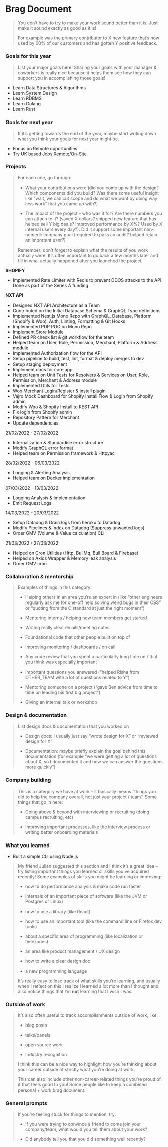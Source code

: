# Brag Document

> 
> You don’t have to try to make your work sound better than it is. Just make it sound exactly as good as it is! 
> 
> For example was the primary contributor to X new feature that’s now used by 60% of our customers and has gotten Y positive feedback.
> 

### Goals for this year

>
> List your major goals here! Sharing your goals with your manager & coworkers is really nice because it helps them see how they can support you in accomplishing those goals!
> 

- Learn Data Structures & Algorithms
- Learn System Design
- Learn RDBMS
- Learn Golang
- Learn Rust

### Goals for next year

> 
> If it’s getting towards the end of the year, maybe start writing down what you think your goals for next year might be.
> 

- Focus on Remote opportunities
- Try UK based Jobs Remote/On-Site

### Projects

> 
> For each one, go through:
> 
> - What your contributions were (did you come up with the design? Which components did you build? Was there some useful insight like “wait, we can cut scope and do what we want by doing way less work” that you came up with?)
> 
> - The impact of the project – who was it for? Are there numbers you can attach to it? (saved X dollars? shipped new feature that has helped sell Y big deals? Improved performance by X%? Used by X internal users every day?). Did it support some important non-numeric company goal (required to pass an audit? helped retain an important user?)
>  
> Remember: don’t forget to explain what the results of you work actually were! It’s often important to go back a few months later and fill in what actually happened after you launched the project.
> 

**SHOPIFY**

- Implemented Rate Limiter with Redis to prevent DDOS attacks to the API. Done as part of the Series A funding

**NXT API**

- Designed NXT API Architecture as a Team
- Contributed on the Initial Database Schema & GraphQL Type definitions
- Implemented Nest.js Mono Repo with GraphQL, Database, Platform (Shopify & Woo), Auth, Linting, Formatting & Git Hooks
- Implemented PDP POC on Mono Repo
- Implement Store Module
- Defined PR check list & git workflow for the team
- Helped team on User, Role, Permission, Merchant, Platform & Address module
- Implemented Authorization flow for the API
- Setup pipeline to build, test, lint, format & deploy merges to dev
- Setup staging deployment
- Implement docs for core app
- Helped team on Unit Tests for Resolvers & Services on User, Role, Permission, Merchant & Address module
- Implemented Utils for Tests
- Woo Merchant Login/Register & Install plugin
- Vajro Mock Dashboard for Shopify Install Flow & Login from Shopify admin
- Modify Woo & Shopify Install to REST API
- Fix login from Shopify admin
- Repository Pattern for Merchant
- Update dependencies

21/02/2022 - 27/02/2022
- Internalization & Standardise error structure
- Modify GraphQL error format
- Helped team on Permission framework & Httpyac

28/02/2022 - 06/03/2022
- Logging & Alerting Analysis
- Helped team on Docker implementation

07/03/2022 - 13/03/2022
- Logging Analysis & Implementation
- Emit Request Logs

14/03/2022 - 20/03/2022
- Setup Datadog & Drain logs from heroku to Datadog
- Modify Pipelines & Index on Datadog (Suppress unwanted logs)
- Order GMV (Volume & Value calculation) CLI 

21/03/2022 - 27/03/2022
- Helped on Cron Utilities (Http, BullMq, Bull Board & Firebase)
- Helped on Axios Wrapper & Memory leak analysis
- Order GMV cron



### Collaboration & mentorship

> 
> Examples of things in this category:
> 
> - Helping others in an area you’re an expert in (like “other engineers regularly ask me for one-off help solving weird bugs in their CSS” or “quoting from the C standard at just the right moment”)
> 
> - Mentoring interns / helping new team members get started
> 
> - Writing really clear emails/meeting notes
> 
> - Foundational code that other people built on top of
> 
> - Improving monitoring / dashboards / on call
>  
> - Any code review that you spent a particularly long time on / that you think was especially important
> 
> - Important questions you answered (“helped Risha from OTHER_TEAM with a lot of questions related to Y”)
> 
> - Mentoring someone on a project (“gave Ben advice from time to time on leading his first big project”)
> 
> - Giving an internal talk or workshop
> 

### Design & documentation

> 
> List design docs & documentation that you worked on
> 
> - Design docs: I usually just say “wrote design for X” or “reviewed design for X”
> 
> - Documentation: maybe briefly explain the goal behind this documentation (for example “we were getting a lot of questions about X, so I documented it and now we can answer the questions more quickly”)
> 

### Company building

> 
> This is a category we have at work – it basically means “things you did to help the company overall, not just your project / team”. Some things that go in here:
> 
> - Going above & beyond with interviewing or recruiting (doing campus recruiting, etc)
> 
> - Improving important processes, like the interview process or writing better onboarding materials
> 

### What you learned

- Built a simple CLI using Node.js

> 
> My friend Julian suggested this section and I think it’s a great idea – try listing important things you learned or skills you’ve acquired recently! Some examples of skills you might be learning or improving:
> 
> - how to do performance analysis & make code run faster
> 
> - internals of an important piece of software (like the JVM or Postgres or Linux)
> 
> - how to use a library (like React)
> 
> - how to use an important tool (like the command line or Firefox dev tools)
> 
> - about a specific area of programming (like localization or timezones)
> 
> - an area like product management / UX design
> 
> - how to write a clear design doc
> 
> - a new programming language
> 
> It’s really easy to lose track of what skills you’re learning, and usually when I reflect on this I realize I learned a lot more than I thought and also notice things that I’m **not** learning that I wish I was.
> 

### Outside of work

> 
> It’s also often useful to track accomplishments outside of work, like:
> 
> - blog posts
> 
> - talks/panels
> 
> - open source work
> 
> - Industry recognition
> 
> I think this can be a nice way to highlight how you’re thinking about your career outside of strictly what you’re doing at work.
> 
> This can also include other non-career-related things you’re proud of, if that feels good to you! Some people like to keep a combined personal + work brag document.
> 

### General prompts

> 
> If you’re feeling stuck for things to mention, try:
> 
> - If you were trying to convince a friend to come join your company/team, what would you tell them about your work?
> 
> - Did anybody tell you that you did something well recently?
> 